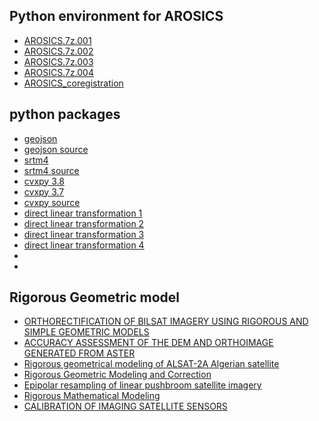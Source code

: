 
## Python environment for AROSICS 
* [AROSICS.7z.001](https://drive.google.com/file/d/1ypNQA30lwU4cAZ_hf_Hyekzn28B1im58/view?usp=sharing)
* [AROSICS.7z.002](https://drive.google.com/file/d/1K0fUUxRNMpcHaIudFoDCCmhN6Anby1DQ/view?usp=sharing)
* [AROSICS.7z.003](https://drive.google.com/file/d/1sGatoDK-2BV5jVGxFHoeGMb2Y5sZ_y7d/view?usp=sharing)
* [AROSICS.7z.004](https://drive.google.com/file/d/1nOcCLFWLlPg_AMiyn6857XX3C8_cMlsv/view?usp=sharing)
* [AROSICS_coregistration](https://github.com/Mikhailaa/SIP/archive/refs/heads/main.zip)

## python packages
* [geojson](https://files.pythonhosted.org/packages/e4/8d/9e28e9af95739e6d2d2f8d4bef0b3432da40b7c3588fbad4298c1be09e48/geojson-2.5.0-py2.py3-none-any.whl)
* [geojson source](https://files.pythonhosted.org/packages/b6/8d/c42d3fe6f9b5e5bd6a55d9f03813d674d65d853cb12e6bc56f154a2ceca0/geojson-2.5.0.tar.gz)
* [srtm4](https://files.pythonhosted.org/packages/8c/73/1d494a20a34d6b4a557b0357a3435e7f2b668719cc79fb688c72a00f53c7/srtm4-1.2.2.tar.gz)
* [srtm4 source](https://files.pythonhosted.org/packages/e2/12/fddc685a54d057dc8cea3e9d1eb180c340751829f882cb3853c538d3970a/srtm4-1.1.0.tar.gz)
* [cvxpy 3.8](https://files.pythonhosted.org/packages/31/fd/aed158c7a3eabdf9268ea894041fc4031fac966e0ad5c4e6d6572aefb6b8/cvxpy-1.2.1-cp38-cp38-win_amd64.whl)
* [cvxpy 3.7](https://files.pythonhosted.org/packages/3b/94/c66a25497eedde7d68d3e1e519825fb4f227ad3193b36b0117aa96dcaa6c/cvxpy-1.2.1-cp37-cp37m-win_amd64.whl)
* [cvxpy source](https://files.pythonhosted.org/packages/29/6b/190023bed348a3651a0ccc2e4a5082eb2e7395450673893d5095e3f9fd7e/cvxpy-1.2.1.tar.gz)
* [direct linear transformation 1](https://codeload.github.com/acvictor/DLT/zip/refs/heads/master)
* [direct linear transformation 2](https://codeload.github.com/bsmlima/camera-calibration/zip/refs/heads/master)
* [direct linear transformation 3](https://codeload.github.com/fan0210/dlt/zip/refs/heads/master)
* [direct linear transformation 4]()
* []()
* []()
## Rigorous Geometric model
* [ORTHORECTIFICATION OF BILSAT IMAGERY USING RIGOROUS AND SIMPLE GEOMETRIC MODELS ](https://www.isprs.org/proceedings/xxxvi/1-W41/makaleler/Ok_Orthorectification_BiLSAT.pdf)
* [ACCURACY ASSESSMENT OF THE DEM AND ORTHOIMAGE GENERATED FROM ASTER](https://www.researchgate.net/profile/Ali-Ok/publication/40541177_ACCURACY_ASSESSMENT_OF_THE_DEM_AND_ORTHOIMAGE_GENERATED_FROM_ASTER/links/54c898760cf289f0ced0794a/ACCURACY-ASSESSMENT-OF-THE-DEM-AND-ORTHOIMAGE-GENERATED-FROM-ASTER.pdf)
* [Rigorous geometrical modeling of ALSAT-2A Algerian satellite](https://twin.sci-hub.ru/5777/11e371891d9cbc328f64964590155fbd/boukerch2012.pdf#navpanes=0&view=FitH)
* [Rigorous Geometric Modeling and Correction](https://zero.sci-hub.ru/1863/fbdd78ef8c1241ecb73122d5cfdfa968/rigorous-geometric-modeling-and-correction-of-quickbird-imagery.pdf#navpanes=0&view=FitH)
* [Epipolar resampling of linear pushbroom satellite imagery ](https://twin.sci-hub.ru/6986/74f2904562c47cb68df8be615139722d/wang2011.pdf#navpanes=0&view=FitH)
* [Rigorous Mathematical Modeling](https://www.asprs.org/wp-content/uploads/pers/2000journal/april/2000_apr_385-392.pdf)
* [CALIBRATION OF IMAGING SATELLITE SENSORS](https://www.ipi.uni-hannover.de/fileadmin/ipi/publications/AnkaraCalib.pdf)


